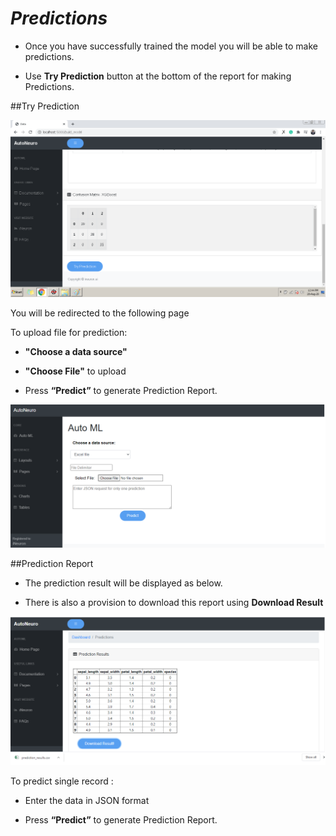 # **_Predictions_**


- Once you have successfully trained the model you will be able to make predictions.
 
- Use **Try Prediction** button at the bottom of the report for making Predictions.

##Try Prediction

![Prediction](../img/10.png)

You will be redirected to the following page

To upload file for prediction:
- **"Choose a data source"** 

- **"Choose File"**  to upload 

- Press **“Predict”** to generate Prediction Report.

![Prediction](../img/predict.png)

##Prediction Report
- The prediction result will be displayed as below.

- There is also a provision to download this report using **Download Result**

![Predict](../img/prediction_result1.png)

To predict single record :

- Enter the data in JSON format

- Press **“Predict”** to generate Prediction Report.

 




